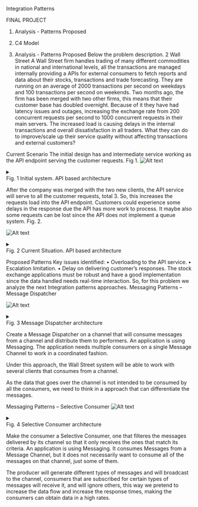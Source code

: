 Integration Patterns

FINAL PROJECT

1. Analysis - Patterns Proposed
2. C4 Model


1. Analysis - Patterns Proposed
Below the problem description.
2 Wall Street
A Wall Street firm handles trading of many different commodities in national and international levels, all the transactions are managed internally providing a APIs for external consumers to fetch reports and data about their stocks, transactions and trade forecasting. They are running on an average of 2000 transactions per second on weekdays and 100 transactions per second on weekends.
Two months ago, the firm has been merged with two other firms, this means that their customer base has doubled overnight. Because of it they have had latency issues and outages, increasing the exchange rate from 200 concurrent requests per second to 1000 concurrent requests in their main servers. The increased load is causing delays in the internal transactions and overall dissatisfaction in all traders.
What they can do to improve/scale up their service quality without affecting transactions and external customers?

Current Scenario
The initial design has and intermediate service working as the API endpoint serving the customer requests. Fig 1.
![Alt text](http://jkin.be/content/WallStreet-Initial.png)
<details> 
<summary></summary>
custom_mark10
  digraph G {
    size ="4,4";
    main [shape=box];
    main -> parse [weight=8];
    parse -> execute;
    main -> init [style=dotted];
    main -> cleanup;
    execute -> { make_string; printf};
    init -> make_string;
    edge [color=red];
    main -> printf [style=bold,label="100 times"];
    make_string [label="make a string"];
    node [shape=box,style=filled,color=".7 .3 1.0"];
    execute -> compare;
  }
custom_mark10
</details>
Fig. 1 Initial system. API based architecture

After the company was merged with the two new clients, the API service will serve to all the customer requests, total 3.
So, this increases the requests load into the API endpoint. Customers could experience some delays in the response due the API has more work to process. It maybe also some requests can be lost since the API does not implement a queue system. Fig. 2.

![Alt text](http://jkin.be/content/WallStreet-Img11.png)
<details> 
<summary></summary>
custom_mark10
  digraph G {
    size ="4,4";
    main [shape=box];
    main -> parse [weight=8];
    parse -> execute;
    main -> init [style=dotted];
    main -> cleanup;
    execute -> { make_string; printf};
    init -> make_string;
    edge [color=red];
    main -> printf [style=bold,label="100 times"];
    make_string [label="make a string"];
    node [shape=box,style=filled,color=".7 .3 1.0"];
    execute -> compare;
  }
custom_mark11
</details> 
Fig. 2 Current Situation. API based architecture

Proposed Patterns
Key issues identified:
•	Overloading to the API service.
•	Escalation limitation.
•	Delay on delivering customer’s responses.
The stock exchange applications must be robust and have a good implementation since the data handled needs real-time interaction.
So, for this problem we analyze the next Integration patterns approaches.
Messaging Patterns – Message Dispatcher

![Alt text](http://jkin.be/content/MessageDispatcher.gif)
<details> 
<summary></summary>
custom_mark10
  digraph G {
    size ="4,4";
    main [shape=box];
    main -> parse [weight=8];
    parse -> execute;
    main -> init [style=dotted];
    main -> cleanup;
    execute -> { make_string; printf};
    init -> make_string;
    edge [color=red];
    main -> printf [style=bold,label="100 times"];
    make_string [label="make a string"];
    node [shape=box,style=filled,color=".7 .3 1.0"];
    execute -> compare;
  }
custom_mark12
</details>
Fig. 3 Message Dispatcher architecture

Create a Message Dispatcher on a channel that will consume messages from a channel and distribute them to performers.
An application is using Messaging. The application needs multiple consumers on a single Message Channel to work in a coordinated fashion.

Under this approach, the Wall Street system will be able to work with several clients that consumes from a channel.

As the data that goes over the channel is not intended to be consumed by all the consumers, we need to think in a approach that can differentiate the messages.

Messaging Patterns – Selective Consumer
![Alt text](http://jkin.be/content/MessageSelectorSolution.gif)
<details> 
<summary></summary>
custom_mark10
  digraph G {
    size ="4,4";
    main [shape=box];
    main -> parse [weight=8];
    parse -> execute;
    main -> init [style=dotted];
    main -> cleanup;
    execute -> { make_string; printf};
    init -> make_string;
    edge [color=red];
    main -> printf [style=bold,label="100 times"];
    make_string [label="make a string"];
    node [shape=box,style=filled,color=".7 .3 1.0"];
    execute -> compare;
  }
custom_mark13
</details> 
Fig. 4 Selective Consumer architecture

Make the consumer a Selective Consumer, one that filteres the messages delivered by its channel so that it only receives the ones that match its criteria.
An application is using Messaging. It consumes Messages from a Message Channel, but it does not necessarily want to consume all of the messages on that channel, just some of them.

The producer will generate different types of messages and will broadcast to the channel, consumers that are subscribed for certain types of messages will receive it, and will ignore others, this way we pretend to increase the data flow and increase the response times, making the consumers can obtain data in a high rates.

